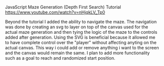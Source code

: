 JavaScript Maze Generation (Depth First Search) Tutorial
https://www.youtube.com/watch?v=nHjqkLV_Tp0

Beyond the tutorial I added the ability to navigate the maze. The navigation was done by creating an svg to layer on top of the canvas used for the actual maze generation and then tying the logic of the maze to the controls added after generation.
Using the SVG is beneficial because it allowed me to have complete control over the "player" without affecting anyting on the actual canvas. This way i could add or remove anything i want to the screen and the canvas would remain the same.
I plan to add more functionality such as a goal to reach and randomized start position.
